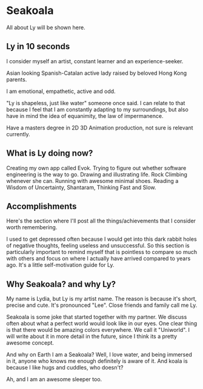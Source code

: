 # Seakoala 

All about Ly will be shown here. 

## Ly in 10 seconds
I consider myself an artist, constant learner and an experience-seeker.

Asian looking Spanish-Catalan active lady raised by beloved Hong Kong parents. 

I am emotional, empathetic, active and odd.

"Ly is shapeless, just like water" someone once said. I can relate to that because I feel that I am constantly adapting to my surroundings, but also have in mind the idea of equanimity, the law of impermanence.

Have a masters degree in 2D 3D Animation production, not sure is relevant currently. 


## What is Ly doing now?
Creating my own app called Evok. Trying to figure out whether software engineering is the way to go. 
Drawing and illustrating life. 
Rock Climbing whenever she can.
Running with awesome minimal shoes. 
Reading a Wisdom of Uncertainty, Shantaram, Thinking Fast and Slow.

## Accomplishments 
Here's the section where I'll post all the things/achievements that I consider worth remembering.

I used to get depressed often because I would get into this dark rabbit holes of negative thoughts, feeling useless and unsuccessful. So this section is particularly important to remind myself that is pointless to compare so much with others and focus on where I actually have arrived compared to years ago. It's a little self-motivation guide for Ly. 

## Why Seakoala? and why Ly?
My name is Lydia, but Ly is my artist name. The reason is because it's short, precise and cute. 
It's pronounced "Lee". Close friends and family call me Ly. 

Seakoala is some joke that started together with my partner. 
We discuss often about what a perfect world would look like in our eyes. One clear thing is that there would be amazing colors everywhere. We call it "Uniworld".
I will write about it in more detail in the future, since I think its a pretty awesome concept. 

And why on Earth I am a Seakoala? Well, I love water, and being immersed in it, anyone who knows me enough definitely is aware of it. And koala is because I like hugs and cuddles, who doesn't? 

Ah, and I am an awesome sleeper too. 




